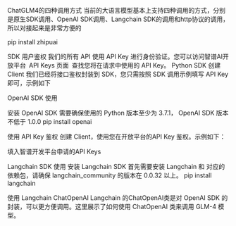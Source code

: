 ChatGLM4的四种调用方式
当前的大语言模型基本上支持四种调用的方式，分别是原生SDK调用、OpenAI SDK调用、Langchain SDK的调用和http协议的调用，所以对接起来是非常方便的


pip install zhipuai
 
SDK 用户鉴权
我们的所有 API 使用 API Key 进行身份验证。您可以访问智谱AI开放平台 API Keys 页面 查找您将在请求中使用的 API Key。
Python SDK 创建 Client
我们已经将接口鉴权封装到 SDK，您只需按照 SDK 调用示例填写 API Key 即可，示例如下
 



OpenAI SDK 使用

安装 OpenAI SDK
需要确保使用的 Python 版本至少为 3.7.1， OpenAI SDK 版本不低于 1.0.0
pip install openai
 

使用 API Key 鉴权
创建 Client，使用您在开放平台的API Key 鉴权。示例如下：

填入智谱开发平台申请的API Keys




Langchain SDK 使用
安装 Langchain SDK
首先需要安装 Langchain 和 对应的依赖包，请确保 langchain_community 的版本在 0.0.32 以上。
pip install langchain
 

使用 Langchain ChatOpenAI
Langchain 的ChatOpenAI类是对 OpenAI SDK 的封装，可以更方便调用。这里展示了如何使用 ChatOpenAI 类来调用 GLM-4 模型。





 
 
